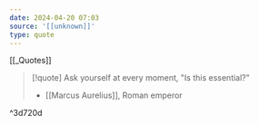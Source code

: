 ```yaml
---
date: 2024-04-20 07:03
source: '[[unknown]]'
type: quote
---
```


[[_Quotes]]

> [!quote]
> Ask yourself at every moment, "Is this essential?"
> - [[Marcus Aurelius]], Roman emperor

^3d720d

